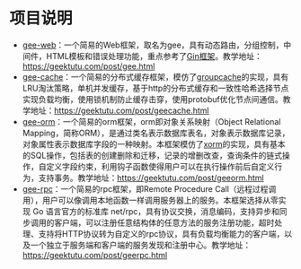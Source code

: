 # 项目说明

- [gee-web](/gee-web/)：一个简易的Web框架，取名为gee，具有动态路由，分组控制，中间件，HTML模板和错误处理功能，重点参考了[Gin框架](https://github.com/gin-gonic/gin)。教学地址：https://geektutu.com/post/gee.html
- [gee-cache](/gee-cache/)：一个简易的分布式缓存框架，模仿了[groupcache](https://github.com/golang/groupcache)的实现，具有LRU淘汰策略，单机并发缓存，基于http的分布式缓存和一致性哈希选择节点实现负载均衡，使用锁机制防止缓存击穿，使用protobuf优化节点间通信。教学地址：https://geektutu.com/post/geecache.html
- [gee-orm](/gee-orm/)：一个简易的orm框架，orm即对象关系映射（Object Relational Mapping，简称ORM），是通过类名表示数据库表名，对象表示数据库记录，对象属性表示数据库字段的一种映射。本框架模仿了[xorm](https://github.com/go-xorm/xorm)的实现，具有基本的SQL操作，包括表的创建删除和迁移，记录的增删改查，查询条件的链式操作，自定义字段约束，利用钩子函数使得用户可以在执行操作前后自定义行为，支持事务。教学地址：https://geektutu.com/post/geeorm.html
- [gee-rpc](/gee-rpc/)：一个简易的rpc框架，即Remote Procedure Call（远程过程调用），用户可以像调用本地函数一样调用服务器上的服务。本框架选择从零实现 Go 语言官方的标准库 net/rpc，具有协议交换，消息编码，支持异步和同步调用的客户端，可以注册任意结构体的任意方法的服务注册功能，超时处理、支持将HTTP协议转为自定义的rpc协议，具有负载均衡能力的客户端，以及一个独立于服务端和客户端的服务发现和注册中心。教学地址：https://geektutu.com/post/geerpc.html
